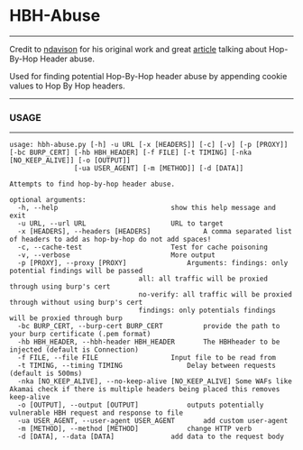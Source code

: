 # HBH-Abuse


***


Credit to [ndavison](https://gist.github.com/ndavison/298d11b3a77b97c908d63a345d3c624d) for his original work and great [article](https://nathandavison.com/blog/abusing-http-hop-by-hop-request-headers) talking about Hop-By-Hop Header abuse.



Used for finding potential Hop-By-Hop header abuse by appending cookie values to Hop By Hop headers.


***


### USAGE


***


	usage: hbh-abuse.py [-h] -u URL [-x [HEADERS]] [-c] [-v] [-p [PROXY]] [-bc BURP_CERT] [-hb HBH_HEADER] [-f FILE] [-t TIMING] [-nka [NO_KEEP_ALIVE]] [-o [OUTPUT]]
                    [-ua USER_AGENT] [-m [METHOD]] [-d [DATA]]

	Attempts to find hop-by-hop header abuse.

	optional arguments:
	  -h, --help            				show this help message and exit
	  -u URL, --url URL     				URL to target
	  -x [HEADERS], --headers [HEADERS] 			A comma separated list of headers to add as hop-by-hop do not add spaces!
	  -c, --cache-test      				Test for cache poisoning
	  -v, --verbose         				More output
	  -p [PROXY], --proxy [PROXY] 				Arguments: findings: only potential findings will be passed 
									all: all traffic will be proxied through using burp's cert 
									no-verify: all traffic will be proxied through without using burp's cert
									findings: only potentials findings will be proxied through burp
	  -bc BURP_CERT, --burp-cert BURP_CERT 			provide the path to your burp certificate (.pem format)
	  -hb HBH_HEADER, --hbh-header HBH_HEADER 		The HBHheader to be injected (default is Connection)
	  -f FILE, --file FILE  				Input file to be read from
	  -t TIMING, --timing TIMING				Delay between requests (default is 500ms)
	  -nka [NO_KEEP_ALIVE], --no-keep-alive [NO_KEEP_ALIVE]	Some WAFs like Akamai check if there is multiple headers being placed this removes keep-alive
	  -o [OUTPUT], --output [OUTPUT]			outputs potentially vulnerable HBH request and response to file
	  -ua USER_AGENT, --user-agent USER_AGENT 		add custom user-agent
	  -m [METHOD], --method [METHOD]			change HTTP verb
	  -d [DATA], --data [DATA]				add data to the request body
